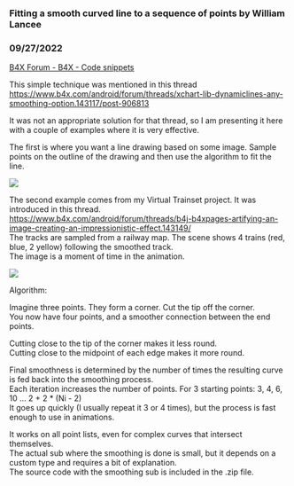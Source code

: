 ###  Fitting a smooth curved line to a sequence of points by William Lancee
### 09/27/2022
[B4X Forum - B4X - Code snippets](https://www.b4x.com/android/forum/threads/143178/)

This simple technique was mentioned in this thread  
<https://www.b4x.com/android/forum/threads/xchart-lib-dynamiclines-any-smoothing-option.143117/post-906813>  
  
It was not an appropriate solution for that thread, so I am presenting it here with a couple of examples where it is very effective.  
  
The first is where you want a line drawing based on some image. Sample points on the outline of the drawing and then use the algorithm to fit the line.  
  
![](https://www.b4x.com/android/forum/attachments/134117)  
  
  
The second example comes from my Virtual Trainset project. It was introduced in this thread.  
<https://www.b4x.com/android/forum/threads/b4j-b4xpages-artifying-an-image-creating-an-impressionistic-effect.143149/>  
The tracks are sampled from a railway map. The scene shows 4 trains (red, blue, 2 yellow) following the smoothed track.  
The image is a moment of time in the animation.  
  
![](https://www.b4x.com/android/forum/attachments/134118)  
  
  
  
Algorithm:  
  
Imagine three points. They form a corner. Cut the tip off the corner.  
You now have four points, and a smoother connection between the end points.  
  
Cutting close to the tip of the corner makes it less round.  
Cutting close to the midpoint of each edge makes it more round.  
  
Final smoothness is determined by the number of times the resulting curve is fed back into the smoothing process.  
Each iteration increases the number of points. For 3 starting points: 3, 4, 6, 10 … 2 + 2 \* (Ni - 2)  
It goes up quickly (I usually repeat it 3 or 4 times), but the process is fast enough to use in animations.  
  
It works on all point lists, even for complex curves that intersect themselves.  
The actual sub where the smoothing is done is small, but it depends on a custom type and requires a bit of explanation.  
The source code with the smoothing sub is included in the .zip file.